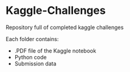 # Kaggle-Challenges
Repository full of completed kaggle challenges

Each folder contains:
- .PDF file of the Kaggle notebook
- Python code
- Submission data
